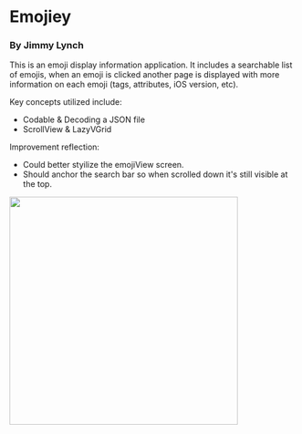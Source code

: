 # Emojiey
### By Jimmy Lynch

This is an emoji display information application. It includes a searchable list of emojis, when an emoji is clicked another page is displayed with more information on each emoji (tags, attributes, iOS version, etc).

Key concepts utilized include:
- Codable & Decoding a JSON file
- ScrollView & LazyVGrid

Improvement reflection:
- Could better styilize the emojiView screen.
- Should anchor the search bar so when scrolled down it's still visible at the top.

<img src="https://github.com/jimmy-lynch/Emojiey/blob/main/Emojiey%20Gif.gif" width=400>
